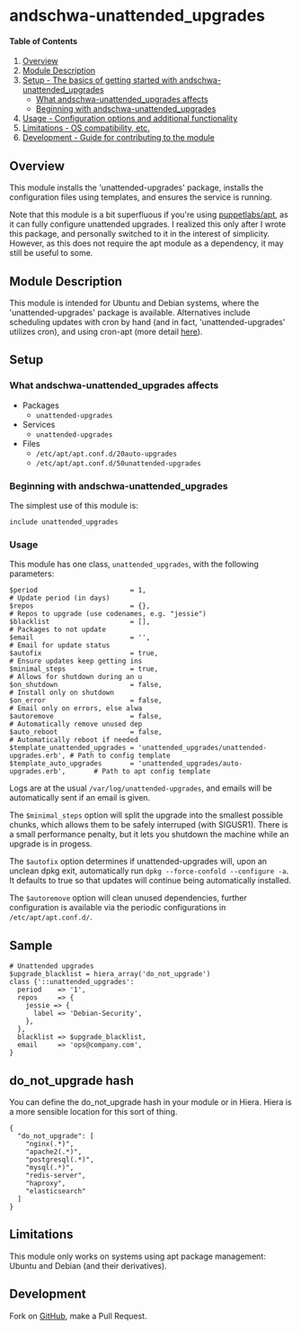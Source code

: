 # andschwa-unattended_upgrades

#### Table of Contents

1. [Overview](#overview)
2. [Module Description](#module-description)
3. [Setup - The basics of getting started with andschwa-unattended_upgrades](#setup)
    * [What andschwa-unattended_upgrades affects](#what-andschwa-unattended_upgrades-affects)
    * [Beginning with andschwa-unattended_upgrades](#beginning-with-andschwa-unattended_upgrades)
4. [Usage - Configuration options and additional functionality](#usage)
5. [Limitations - OS compatibility, etc.](#limitations)
6. [Development - Guide for contributing to the module](#development)

## Overview

This module installs the 'unattended-upgrades' package, installs the
configuration files using templates, and ensures the service is
running.

Note that this module is a bit superfluous if you're using
[puppetlabs/apt](https://github.com/puppetlabs/puppetlabs-apt), as it
can fully configure unattended upgrades. I realized this only after I
wrote this package, and personally switched to it in the interest of
simplicity. However, as this does not require the apt module as a
dependency, it may still be useful to some.

## Module Description

This module is intended for Ubuntu and Debian systems, where the
'unattended-upgrades' package is available. Alternatives include
scheduling updates with cron by hand (and in fact,
'unattended-upgrades' utilizes cron), and using cron-apt (more detail
[here](https://help.ubuntu.com/community/AutomaticSecurityUpdates)).

## Setup

### What andschwa-unattended_upgrades affects

* Packages
    * `unattended-upgrades`
* Services
    * `unattended-upgrades`
* Files
    * `/etc/apt/apt.conf.d/20auto-upgrades`
    * `/etc/apt/apt.conf.d/50unattended-upgrades`

### Beginning with andschwa-unattended_upgrades

The simplest use of this module is:

    include unattended_upgrades

### Usage

This module has one class, `unattended_upgrades`, with the following
parameters:

    $period                       = 1,                                             # Update period (in days)
    $repos                        = {},                                            # Repos to upgrade (use codenames, e.g. "jessie")
    $blacklist                    = [],                                            # Packages to not update
    $email                        = '',                                            # Email for update status
    $autofix                      = true,                                          # Ensure updates keep getting ins
    $minimal_steps                = true,                                          # Allows for shutdown during an u
    $on_shutdown                  = false,                                         # Install only on shutdown
    $on_error                     = false,                                         # Email only on errors, else alwa
    $autoremove                   = false,                                         # Automatically remove unused dep
    $auto_reboot                  = false,                                         # Automatically reboot if needed
    $template_unattended_upgrades = 'unattended_upgrades/unattended-upgrades.erb', # Path to config template
    $template_auto_upgrades       = 'unattended_upgrades/auto-upgrades.erb',       # Path to apt config template


Logs are at the usual `/var/log/unattended-upgrades`, and emails will
be automatically sent if an email is given.

The `$minimal_steps` option will split the upgrade into the smallest
possible chunks, which allows them to be safely interruped (with
SIGUSR1). There is a small performance penalty, but it lets you
shutdown the machine while an upgrade is in progess.

The `$autofix` option determines if unattended-upgrades will, upon
an unclean dpkg exit, automatically run `dpkg --force-confold
--configure -a`. It defaults to true so that updates will continue
being automatically installed.

The `$autoremove` option will clean unused dependencies, further
configuration is available via the periodic configurations in
`/etc/apt/apt.conf.d/`.

## Sample 

    # Unattended upgrades
    $upgrade_blacklist = hiera_array('do_not_upgrade')
    class {'::unattended_upgrades':
      period    => '1',
      repos     => {
        jessie => {
          label => 'Debian-Security',
        },
      },
      blacklist => $upgrade_blacklist,
      email     => 'ops@company.com',
    }

## do_not_upgrade hash

You can define the do_not_upgrade hash in your module or in Hiera. Hiera is a more sensible location for this sort of thing. 

    {
      "do_not_upgrade": [
        "nginx(.*)",
        "apache2(.*)",
        "postgresql(.*)",
        "mysql(.*)",
        "redis-server",
        "haproxy",
        "elasticsearch"
      ]
    }

## Limitations

This module only works on systems using apt package management: Ubuntu
and Debian (and their derivatives).

## Development

Fork on
[GitHub](https://github.com/andschwa/puppet-unattended_upgrades), make
a Pull Request.
